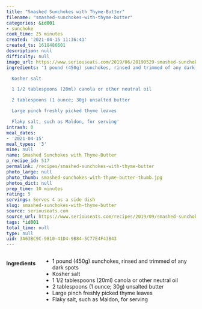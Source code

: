 ```yaml
---
title: "Smashed Sunchokes with Thyme-Butter"
filename: "smashed-sunchokes-with-thyme-butter"
categories: &id001
- sunchoke
cook_time: 25 minutes
created: '2021-04-15 11:36:41'
created_ts: 1618486601
description: null
difficulty: null
image_url: https://www.seriouseats.com/2019/06/20190529-smashed-sunchokes-vicky-wasik-10-200x150.jpg
ingredients: '1 pound (450g) sunchokes, rinsed and trimmed of any dark spots

  Kosher salt

  1 1/2 tablespoons (20ml) canola or other neutral oil

  2 tablespoons (1 ounce; 30g) unsalted butter

  Large pinch freshly picked thyme leaves

  Flaky salt, such as Maldon, for serving'
intrash: 0
meal_dates:
- '2021-04-15'
meal_types: '3'
mine: null
name: Smashed Sunchokes with Thyme-Butter
p_recipe_id: 517
permalink: /recipes/smashed-sunchokes-with-thyme-butter
photo_large: null
photo_thumb: smashed-sunchokes-with-thyme-butter-thumb.jpg
photos_dict: null
prep_time: 10 minutes
rating: 5
servings: Serves 4 as a side dish
slug: smashed-sunchokes-with-thyme-butter
source: seriouseats.com
source_url: https://www.seriouseats.com/recipes/2019/09/smashed-sunchokes-with-thyme-butter.html
tags: *id001
total_time: null
type: null
uid: 3A63BC9C-9810-41D4-9B84-5C77E4F43B43
---
```

<div class="large-8 medium-7 columns" id="writeup">	</div><!-- #writeup -->
</div><!-- #row-one -->
<div class="row" id="row-two">	<div class="medium-4 small-5 columns" id="ingredients"><h4>Ingredients</h4><div class="box box-ingredients content"><ul>
<li>1 pound (450g) sunchokes, rinsed and trimmed of any dark spots</li>
<li>Kosher salt</li>
<li>1 1/2 tablespoons (20ml) canola or other neutral oil</li>
<li>2 tablespoons (1 ounce; 30g) unsalted butter</li>
<li>Large pinch freshly picked thyme leaves</li>
<li>Flaky salt, such as Maldon, for serving</li>
</ul>
</div>	</div>	<div class="medium-6 small-7 columns" id="directions">	</div>
